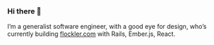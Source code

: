 ### Hi there 👋

I’m a generalist software engineer, with a good eye for design, who’s currently building [flockler.com](https://flockler.com) with Rails, Ember.js, React. 
